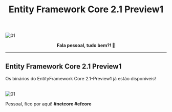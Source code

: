 ﻿---
title: "Entity Framework Core 2.1 Preview1"
comments: true
excerpt_separator: "Ler mais"
categories:
  - Dica
toc_label: "Começando"
---

![01]({{site.url}}{{site.baseurl}}/assets/images/efcoretopo.jpg)

<center><strong>Fala pessoal, tudo bem?! 💚</strong></center>
<hr>

## Entity Framework Core 2.1 Preview1

<div style="text-align: justify;">
Os binários do EntityFramework Core 2.1-Preview1 já estão disponíveis!
</div>
<br> 

![01]({{site.url}}{{site.baseurl}}/assets/images/EFCorePreview1.PNG)

Pessoal, fico por aqui! <strong>#netcore #efcore</strong>
